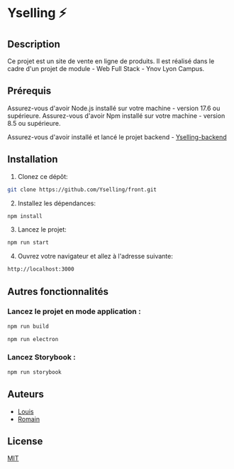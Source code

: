 # Yselling ⚡

## Description

Ce projet est un site de vente en ligne de produits.
Il est réalisé dans le cadre d'un projet de module - Web Full Stack - Ynov Lyon Campus.

## Prérequis

Assurez-vous d'avoir Node.js installé sur votre machine - version 17.6 ou supérieure.
Assurez-vous d'avoir Npm installé sur votre machine - version 8.5 ou supérieure.

Assurez-vous d'avoir installé et lancé le projet backend - [Yselling-backend](https://github.com/Yselling/back)

## Installation

1. Clonez ce dépôt:

```bash
git clone https://github.com/Yselling/front.git
```

2. Installez les dépendances:

```bash
npm install
```

3. Lancez le projet:

```bash
npm run start
```

4. Ouvrez votre navigateur et allez à l'adresse suivante:

```bash
http://localhost:3000
```

## Autres fonctionnalités

### Lancez le projet en mode application :

```bash
npm run build
```

```bash
npm run electron
```

### Lancez Storybook :

```bash
npm run storybook
```


## Auteurs

- [Louis](https://github.com/ayatooo)
- [Romain](https://github.com/romainsilvy)

## License

[MIT](https://choosealicense.com/licenses/mit/)
